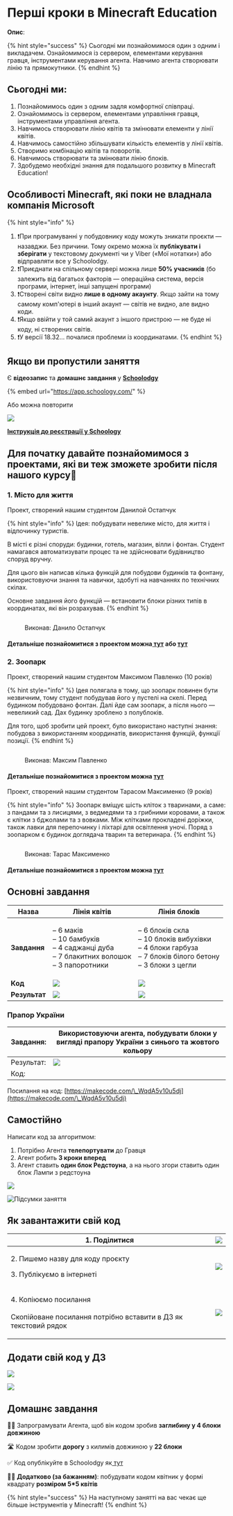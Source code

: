 # Перші кроки в Minecraft Education

**Опис**:

{% hint style="success" %}
Сьогодні ми познайомимося один з одним і викладачем. Ознайомимося із сервером, елементами керування гравця, інструментами керування агента. Навчимо агента створювати лінію та прямокутники.&#x20;
{% endhint %}

## **Сьогодні ми:**

1. Познайомимось один з одним задля комфортної співпраці.&#x20;
2. Ознайомимось із сервером, елементами управління гравця, інструментами управління агента.
3. Навчимось створювати лінію квітів та змінювати елементи у лінії квітів.
4. Навчимось самостійно збільшувати кількість елементів у лінії квітів.
5. Створимо комбінацію квітів та поворотів.
6. Навчимось створювати та змінювати лінію блоків.
7. Здобудемо необхідні знання для подальшого розвитку в Minecraft Education!

## **Особливості Minecraft, які поки не владнала компанія Microsoft**

{% hint style="info" %}
1. ❗️При програмуванні у побудовнику коду можуть зникати проєкти — назавджи. Без причини. Тому окремо можна їх **публікувати і зберігати** у текстовому документі чи у Viber («Мої нотатки») або відправляти все у Schoolodgy.
2. ❗️Приєднати на спільному сервері можна лише **50% учасників** (бо залежить від багатьох факторів — операційна система, версія програми, інтернет, інші запущені програми)
3. ❗️Створені світи видно **лише в одному акаунту**. Якщо зайти на тому самому комп'ютері в інший акаунт — світів не видно, але видно коди.&#x20;
4. ❗️Якщо ввійти у той самий акаунт з іншого пристрою — не буде ні коду, ні створених світів.&#x20;
5. ❗️У версії 18.32… почалися проблеми із координатами.
{% endhint %}

## **Якщо ви пропустили заняття**&#x20;

Є **відеозапис** та **домашнє завдання** у [**Schoolodgy**](https://app.schoology.com/)

{% embed url="https://app.schoology.com/" %}

Або можна повторити

![](https://lh6.googleusercontent.com/-ZjiTEzdwVbT-QeQ53Gvf6NBSDMdeSM08k2bQrBZXidxl-kJgCAMmgMh4jGrF1Q1WS7mf-ce27tUmN-eI9Fl2BQfyER-Lacs3rzMFweqEFmVEhTFNQCvKiFbnCxmN\_wvyVvKHkav1r1GaFoSUNmjJoB5dA)

[**Інструкція до реєстрації у Schoology**](https://youtu.be/l98zdCJGcPY)

## Для початку давайте познайомимося з проектами, які ви теж зможете зробити після нашого курсу🌟

### 1. Місто для життя

Проект, створений нашим студентом Данилой Остапчук

{% hint style="info" %}
Ідея: побудувати невелике місто, для життя і відпочинку туристів.&#x20;

В місті є різні споруди: будинки, готель, магазин, вілли і фонтан. Студент намагався автоматизувати процес та не здійснювати будівництво споруд вручну.

Для цього він написав кілька функцій для побудови будинків та фонтану, використовуючи знання та навички, здобуті на навчаннях по технічних скілах.

Основне завдання його функцій — встановити блоки різних типів в координатах, які він розрахував.
{% endhint %}

<figure><img src=".gitbook/assets/image (1).png" alt=""><figcaption><p>Виконав: Данило Остапчук</p></figcaption></figure>

#### Детальніше познайомитися з проектом можна[ тут](https://www.new.goiteens.club/projects/minecraft/) або [тут](https://drive.google.com/drive/folders/1UXrgOdQFCsa1gxviFmMcG9EjPyk06Qnj)

### 2. Зоопарк

Проект, створений нашим студентом Максимом Павленко (10 років)

{% hint style="info" %}
Ідея полягала в тому, що зоопарк повинен бути незвичним, тому студент побудував його у пустелі на скелі. Перед будинком побудовано фонтан. Далі йде сам зоопарк, а після нього — невеликий сад. Дах будинку зроблено з полублоків.

Для того, щоб зробити цей проект, було використано наступні знання: побудова з використанням координатів, використання функцій, функції позиції.
{% endhint %}

<figure><img src=".gitbook/assets/image (12).png" alt=""><figcaption><p>Виконав: Максим Павленко</p></figcaption></figure>

#### Детальніше познайомитися з проектом можна [тут](https://drive.google.com/drive/folders/1h7V1V7j72TqYhCohQF\_JxgoQaWu1ghDD)

Проект, створений нашим студентом Тарасом Максименко (9 років)

{% hint style="info" %}
Зоопарк вміщує шість кліток з тваринами, а саме: з пандами та з лисицями, з ведмедями та з грибними коровами, а також є клітки з бджолами та з вовками. Між клітками прокладені доріжки, також лавки для перепочинку і ліхтарі для освітлення уночі. Поряд з зоопарком є будинок доглядача тварин та ветеринара.
{% endhint %}

<figure><img src=".gitbook/assets/Снимок экрана 2023-05-12 в 16.37.20.png" alt=""><figcaption><p>Виконав: Тарас Максименко</p></figcaption></figure>

#### Детальніше познайомитися з проектом можна [тут](https://docs.google.com/presentation/d/1H9Z8N7R506\_CxPgxxlw-E4YNPtZ2R4tTARvOikPojY4/edit#slide=id.g75a63b5aab\_0\_0)

## Основні завдання

| **Назва**     | **Лінія квітів**                                                                                   | **Лінія блоків**                                                                                                      |
| ------------- | -------------------------------------------------------------------------------------------------- | --------------------------------------------------------------------------------------------------------------------- |
| **Завдання**  | <p>– 6 маків<br>– 10 бамбуків<br>– 4 саджанці дуба<br>– 7 блакитних волошок<br>– 3 папоротники</p> | <p>– 6 блоків скла<br>– 10 блоків вибухівки<br>– 4 блоки гарбуза<br>– 7 блоків білого бетону<br>– 3 блоки з цегли</p> |
| **Код**       | ![](<.gitbook/assets/image (5).png>)                                                               |  ![](<.gitbook/assets/image (25).png>)                                                                                |
| **Результат** | ![](<.gitbook/assets/image (4).png>)                                                               | ![](<.gitbook/assets/image (21).png>)                                                                                 |

### Прапор України

| Завдання:  | Використовуючи агента, побудувати блоки у вигляді прапору України з синього та жовтого кольору |
| ---------- | ---------------------------------------------------------------------------------------------- |
| Результат: | ![](.gitbook/assets/2.png)                                                                     |
| Код:       | <img src=".gitbook/assets/1 (1).png" alt="" data-size="original">                              |

Посилання на код: [https://makecode.com/\_WqdA5v10u5dj](https://makecode.com/\_WqdA5v10u5dj)

## Самостійно

Написати код за алгоритмом:&#x20;

1. Потрібно Агента **телепортувати** до Гравця&#x20;
2. Агент робить **3 кроки вперед**&#x20;
3. Агент ставить **один блок Редстоуна**, а на нього згори ставить один блок Лампи з редстоуна

![](https://lh4.googleusercontent.com/v5Qmv7XIBczQq4ChZN7fRN0gVlnOQ46gA8cXQfLOV9hi3nmJZSPZljJwDdjSL\_ehWVtb\_L0nu0Lmx4Y4jLcuwDp9ZmwFop1CE-vJVnkB8nAwIfPm3Z\_RZls287hw0oRcPA7V-R\_eWMfUt\_20XypAkx4G5VbeTzsJhPQlhbSUxQrtIO6LJTwWQpLa9wXN)

![Підсумки заняття](.gitbook/assets/Minecraft.png)

## **Як завантажити свій код**

| 1. Поділитися                                                                                       | ![](.gitbook/assets/1.png)       |
| --------------------------------------------------------------------------------------------------- | -------------------------------- |
| <p>2. Пишемо назву для коду проєкту</p><p></p><p>3. Публікуємо в інтернеті</p>                      | ![](<.gitbook/assets/2 (2).png>) |
| <p>4. Копіюємо посилання<br><br>Скопійоване посилання потрібно вставити в ДЗ як текстовий рядок</p> | ![](.gitbook/assets/3.png)       |

## **Додати свій код у ДЗ**

![](https://lh6.googleusercontent.com/BJQoLcfYAusm1azNb6bRzlUC6KZ\_Pa2J42D9J1aMUZ4ZLQI-UBT-KepnQF6NAUPyHvMO5JawpaVSZf9da0cC3G4euLBqZzzjPMn4sz8M6FTbB6jON2F0aJudu5rHbfSm8LvGot9gpPHiVj5ZNCvG1O2ARg)

![](https://lh6.googleusercontent.com/r4P6\_BJsdfCupbV3W3uOcq45VYaerCi1XRPzi-fjrL8ySU5VtF\_AxQP1Yql84Tsg-lP0Io7mfi7gMrl5ItT7i2iccZ4Vx29jx6QuzGRT-k46Ee-42nuh3Gm-mRR52Yv-0yIGmzrd7ca3K3FwY88dYwMMiA)

## **Домашнє завдання**

🏃‍♂️ Запрограмувати Агента, щоб він кодом зробив **заглибину у 4 блоки довжиною**&#x20;

🛣 Кодом зробити **дорогу** з килимів довжиною у **22 блоки**&#x20;

✅ Код опублікуйте в Schoolodgy як[ тут](https://youtu.be/KW4fCTlCnf8)

🏋️‍♀️ **Додатково (за бажанням)**: побудувати кодом квітник у формі квадрату **розміром 5\*5 квітів**

{% hint style="success" %}
На наступному занятті на вас чекає ще більше інструментів у Minecraft!
{% endhint %}
